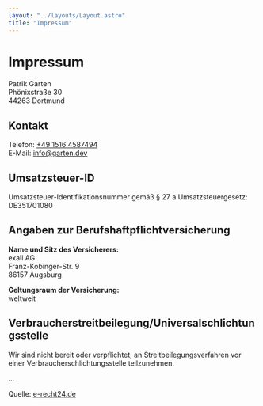 ```yaml
---
layout: "../layouts/Layout.astro"
title: "Impressum"
---
```


<div class="mx-auto my-8 container gap-8 flex flex-col text-woodsmoke dark:text-alice-blue px-8 sm:px-0">

# Impressum

Patrik Garten  
Phönixstraße 30  
44263 Dortmund

## Kontakt

Telefon: [+49 1516 4587494](tel:+4915164587494)  
E-Mail: [info@garten.dev](mailto:info@garten.dev)

## Umsatzsteuer-ID

Umsatzsteuer-Identifikationsnummer gemäß § 27 a Umsatzsteuergesetz:  
DE351701080

## Angaben zur Berufshaftpflichtversicherung

**Name und Sitz des Versicherers:**  
exali AG  
Franz-Kobinger-Str. 9  
86157 Augsburg

**Geltungsraum der Versicherung:**  
weltweit

## Verbraucherstreitbeilegung/Universalschlichtungsstelle

Wir sind nicht bereit oder verpflichtet, an Streitbeilegungsverfahren vor einer Verbraucherschlichtungsstelle teilzunehmen.

...

Quelle: [e-recht24.de](https://www.e-recht24.de)

</div>
